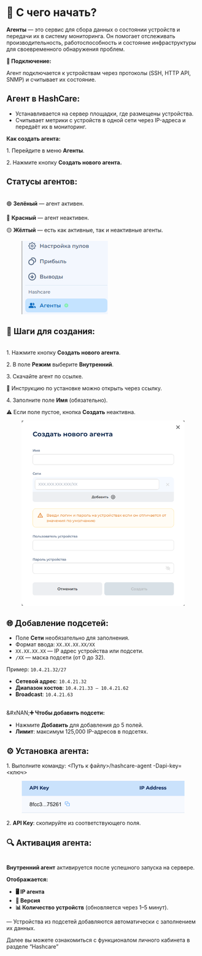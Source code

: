 # 🌟 С чего начать?

**Агенты** — это сервис для сбора данных о состоянии устройств и передачи их в систему мониторинга. Он помогает отслеживать производительность, работоспособность и состояние инфраструктуры для своевременного обнаружения проблем.

**🔗 Подключение:**

Агент подключается к устройствам через протоколы (SSH, HTTP API, SNMP) и считывает их состояние.

## Агент в HashCare:

* &#x20;Устанавливается на сервер площадки, где размещены устройства.
* Считывает метрики с устройств в одной сети через IP-адреса и передаёт их в мониторинг.

**Как создать агента:**

1\. Перейдите в меню **Агенты**.

2\. Нажмите кнопку **Создать нового агента.**

## Статусы агентов:

\
🟢 **Зелёный** — агент активен.

🔴 **Красный** — агент неактивен.

🟡 **Жёлтый** — есть как активные, так и неактивные агенты.

<figure><img src="../.gitbook/assets/Снимок экрана 2025-02-05 182940.png" alt=""><figcaption></figcaption></figure>

## 🚀 Шаги для создания:

\
1\. Нажмите кнопку **Создать нового агента**.

2\. В поле **Режим** выберите **Внутренний**.

3\. Скачайте агент по ссылке.

🔗 Инструкцию по установке можно открыть через ссылку.

4\. Заполните поле **Имя** (обязательно).

⚠️ Если поле пустое, кнопка **Создать** неактивна.

<figure><img src="../.gitbook/assets/Снимок экрана 2025-02-05 184305.png" alt="" width="449"><figcaption></figcaption></figure>

## 🌐 Добавление подсетей:

* Поле **Сети** необязательно для заполнения.
* Формат ввода: `XX.XX.XX.XX/XX`
* `XX.XX.XX.XX` — IP адрес устройства или подсети.
* &#x20;`/XX` — маска подсети (от 0 до 32).

Пример: `10.4.21.32/27`

* &#x20;**Сетевой адрес**: `10.4.21.32`
* &#x20;**Диапазон хостов**: `10.4.21.33 – 10.4.21.62`
* &#x20;**Broadcast**: `10.4.21.63`

\
&#xNAN;**➕ Чтобы добавить подсети:**

* Нажмите **Добавить** для добавления до 5 полей.
* **Лимит**: максимум 125,000 IP-адресов в подсетях.

## ⚙️ Установка агента:

1\. Выполните команду: <Путь к файлу>/hashcare-agent -Dapi-key=<ключ>

<figure><img src="../../.gitbook/assets/Снимок экрана 2025-01-13 в 15.17.22.png" alt=""><figcaption></figcaption></figure>

2\. **API Key**: скопируйте из соответствующего поля.

## 🔍 Активация агента:

\
**Внутренний агент** активируется после успешного запуска на сервере.

**Отображается:**

* **🖥️ IP агента**
* **📜 Версия**
* **📊 Количество устройств** (обновляется через 1–5 минут).

— Устройства из подсетей добавляются автоматически с заполнением их данных.

Далее вы можете ознакомиться с функционалом личного кабинета в разделе “Hashcare”
